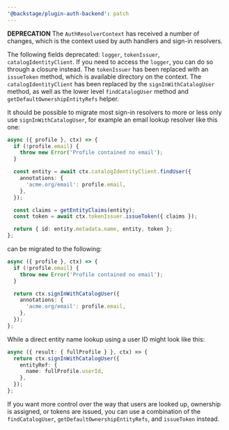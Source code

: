 ```yaml
---
'@backstage/plugin-auth-backend': patch
---
```


**DEPRECATION** The `AuthResolverContext` has received a number of changes, which is the context used by auth handlers and sign-in resolvers.

The following fields deprecated: `logger`, `tokenIssuer`, `catalogIdentityClient`. If you need to access the `logger`, you can do so through a closure instead. The `tokenIssuer` has been replaced with an `issueToken` method, which is available directory on the context. The `catalogIdentityClient` has been replaced by the `signInWithCatalogUser` method, as well as the lower level `findCatalogUser` method and `getDefaultOwnershipEntityRefs` helper.

It should be possible to migrate most sign-in resolvers to more or less only use `signInWithCatalogUser`, for example an email lookup resolver like this one:

```ts
async ({ profile }, ctx) => {
  if (!profile.email) {
    throw new Error('Profile contained no email');
  }

  const entity = await ctx.catalogIdentityClient.findUser({
    annotations: {
      'acme.org/email': profile.email,
    },
  });

  const claims = getEntityClaims(entity);
  const token = await ctx.tokenIssuer.issueToken({ claims });

  return { id: entity.metadata.name, entity, token };
};
```

can be migrated to the following:

```ts
async ({ profile }, ctx) => {
  if (!profile.email) {
    throw new Error('Profile contained no email');
  }

  return ctx.signInWithCatalogUser({
    annotations: {
      'acme.org/email': profile.email,
    },
  });
};
```

While a direct entity name lookup using a user ID might look like this:

```ts
async ({ result: { fullProfile } }, ctx) => {
  return ctx.signInWithCatalogUser({
    entityRef: {
      name: fullProfile.userId,
    },
  });
};
```

If you want more control over the way that users are looked up, ownership is assigned, or tokens are issued, you can use a combination of the `findCatalogUser`, `getDefaultOwnershipEntityRefs`, and `issueToken` instead.
